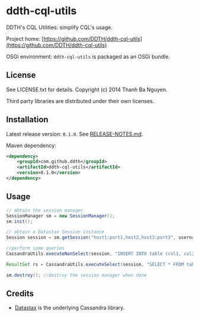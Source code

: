 ddth-cql-utils
==============

DDTH's CQL Utilities: simplify CQL's usage.

Project home:
[https://github.com/DDTH/ddth-cql-utils](https://github.com/DDTH/ddth-cql-utils)

OSGi environment: `ddth-cql-utils` is packaged as an OSGi bundle.


## License ##

See LICENSE.txt for details. Copyright (c) 2014 Thanh Ba Nguyen.

Third party libraries are distributed under their own licenses.


## Installation #

Latest release version: `0.1.0`. See [RELEASE-NOTES.md](RELEASE-NOTES.md).

Maven dependency:

```xml
<dependency>
	<groupId>com.github.ddth</groupId>
	<artifactId>ddth-cql-utils</artifactId>
	<version>0.1.0</version>
</dependency>
```


## Usage ##

```java
// obtain the session manager
SessionManager sm = new SessionManager();
sm.init();

// obtain a Datastax Session instance
Session session = sm.getSession("host1:port1,host2,host3:port3", username, password, keyspace);

//perform some queries
CassandraUtils.executeNonSelect(session, "INSERT INTO table (col1, col2) VALUES ('value1', 2)");

ResultSet rs = CassandraUtils.executeSelect(session, "SELECT * FROM table WHERE col1=? OR col2=?", param1, param2);

sm.destroy(); //destroy the session manager when done
```


## Credits ##

- [Datastax](http://www.datastax.com/download#dl-datastax-drivers) is the underlying Cassandra library. 
